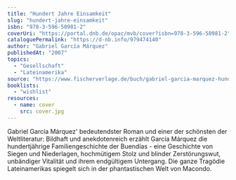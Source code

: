 ```yaml
---
title: "Hundert Jahre Einsamkeit"
slug: "hundert-jahre-einsamkeit"
isbn: "978-3-596-50981-2"
coverUri: "https://portal.dnb.de/opac/mvb/cover?isbn=978-3-596-50981-2"
cataloguePermalink: "https://d-nb.info/979474140"
author: "Gabriel García Márquez"
publishedAt: "2007"
topics:
  - "Gesellschaft"
  - "Lateinamerika"
source: "https://www.fischerverlage.de/buch/gabriel-garcia-marquez-hundert-jahre-einsamkeit-9783596509812"
booklists:
  - "wishlist"
resources:
  - name: cover
    src: cover.jpg
---
```

Gabriel García Márquez' bedeutendster Roman und einer der schönsten der 
Weltliteratur: Bildhaft und anekdotenreich erzählt García Márquez die 
hundertjährige Familiengeschichte der Buendías - eine Geschichte von Siegen 
und Niederlagen, hochmütigem Stolz und blinder Zerstörungswut, unbändiger 
Vitalität und ihrem endgültigem Untergang. Die ganze Tragödie Lateinamerikas 
spiegelt sich in der phantastischen Welt von Macondo.